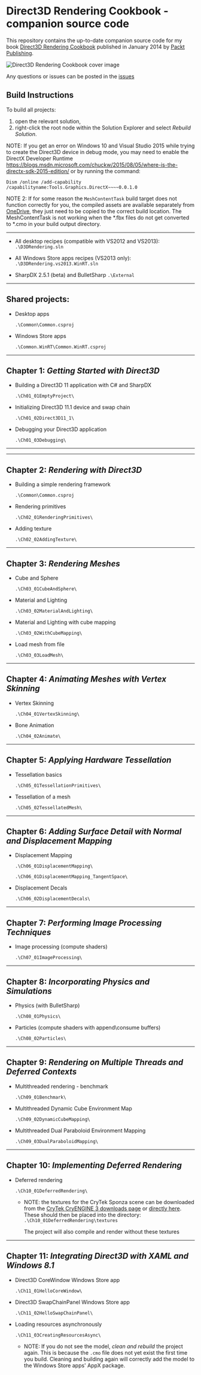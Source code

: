 # Direct3D Rendering Cookbook - companion source code
This repository contains the up-to-date companion source code for my book [Direct3D Rendering Cookbook](http://www.amazon.com/gp/product/B00HYQFGYI/ref=as_li_tl?ie=UTF8&camp=1789&creative=9325&creativeASIN=B00HYQFGYI&linkCode=as2&tag=spazzarama03-20&linkId=5CQLVOQWKPW7KDWK) published in January 2014 by [Packt Publishing](https://www.packtpub.com/game-development/direct3d-rendering-cookbook).

![Direct3D Rendering Cookbook cover image](http://ws-na.amazon-adsystem.com/widgets/q?_encoding=UTF8&ASIN=B00HYQFGYI&Format=_SL160_&ID=AsinImage&MarketPlace=US&ServiceVersion=20070822&WS=1&tag=spazzarama03-20)

Any questions or issues can be posted in the [issues](https://github.com/spazzarama/Direct3D-Rendering-Cookbook/issues)


Build Instructions
------------------
To build all projects:
  1. open the relevant solution, 
  2. right-click the root node within the Solution Explorer 
     and select *Rebuild Solution*.

NOTE: If you get an error on Windows 10 and Visual Studio 2015 while trying to create the Direct3D device in debug mode, you may need to enable the DirectX Developer Runtime https://blogs.msdn.microsoft.com/chuckw/2015/08/05/where-is-the-directx-sdk-2015-edition/ or by running the command:
```
Dism /online /add-capability /capabilityname:Tools.Graphics.DirectX~~~~0.0.1.0
```
     
NOTE 2:
  If for some reason the `MeshContentTask` build target does not
  function correctly for you, the compiled assets are available
  separately from
  [OneDrive](https://onedrive.live.com/?cid=1E4B8ED6FFC56FDC&id=1E4B8ED6FFC56FDC%211800), they
  just need to be copied to the correct build location. The MeshContentTask is not working when
  the *.fbx files do not get converted to *.cmo in your build output directory.

*****************************************

* All desktop recipes (compatible with VS2012 and VS2013):
`.\D3DRendering.sln`

* All Windows Store apps recipes (VS2013 only):
`.\D3DRendering.vs2013.WinRT.sln`

* SharpDX 2.5.1 (beta) and BulletSharp
`.\External`

*****************************************
Shared projects:
-----------------------------------------
* Desktop apps

  `.\Common\Common.csproj`

* Windows Store apps

  `.\Common.WinRT\Common.WinRT.csproj`

*****************************************
Chapter 1: *Getting Started with Direct3D*
-----------------------------------------

* Building a Direct3D 11 application with C# and SharpDX

  `.\Ch01_01EmptyProject\`

* Initializing Direct3D 11.1 device and swap chain

  `.\Ch01_02Direct3D11_1\`

* Debugging your Direct3D application

  `.\Ch01_03Debugging\`

*****************************************
-----------------------------------------
Chapter 2: *Rendering with Direct3D*
-----------------------------------------
* Building a simple rendering framework

  `.\Common\Common.csproj`

* Rendering primitives

  `.\Ch02_01RenderingPrimitives\`

* Adding texture

  `.\Ch02_02AddingTexture\`

*****************************************
Chapter 3: *Rendering Meshes*
-----------------------------------------
* Cube and Sphere

  `.\Ch03_01CubeAndSphere\`

* Material and Lighting

  `.\Ch03_02MaterialAndLighting\`

* Material and Lighting with cube mapping

  `.\Ch03_02WithCubeMapping\`

* Load mesh from file

  `.\Ch03_03LoadMesh\`

*****************************************
Chapter 4: *Animating Meshes with Vertex Skinning*
-----------------------------------------
* Vertex Skinning

  `.\Ch04_01VertexSkinning\`

* Bone Animation

  `.\Ch04_02Animate\`

*****************************************
Chapter 5: *Applying Hardware Tessellation*
-----------------------------------------
* Tessellation basics

  `.\Ch05_01TessellationPrimitives\`

* Tessellation of a mesh

  `.\Ch05_02TessellatedMesh\`

*****************************************
Chapter 6: *Adding Surface Detail with Normal and Displacement Mapping*
-----------------------------------------
* Displacement Mapping

  `.\Ch06_01DisplacementMapping\`

  `.\Ch06_01DisplacementMapping_TangentSpace\`

* Displacement Decals

  `.\Ch06_02DisplacementDecals\`

*****************************************
Chapter 7: *Performing Image Processing Techniques*
-----------------------------------------
* Image processing (compute shaders)

  `.\Ch07_01ImageProcessing\`

*****************************************
Chapter 8: *Incorporating Physics and Simulations*
-----------------------------------------
* Physics (with BulletSharp)

  `.\Ch08_01Physics\`

* Particles (compute shaders with append\consume buffers)

  `.\Ch08_02Particles\`

*****************************************
Chapter 9: *Rendering on Multiple Threads and Deferred Contexts*
-----------------------------------------
* Multithreaded rendering - benchmark

  `.\Ch09_01Benchmark\`

* Multithreaded Dynamic Cube Environment Map

  `.\Ch09_02DynamicCubeMapping\`

* Multithreaded Dual Paraboloid Environment Mapping

  `.\Ch09_03DualParaboloidMapping\`

*****************************************
Chapter 10: *Implementing Deferred Rendering*
-----------------------------------------
* Deferred rendering

  `.\Ch10_01DeferredRendering\`
    * NOTE: the textures for the CryTek Sponza scene can be downloaded
      from the [CryTek CryENGINE 3 downloads page](http://www.crytek.com/cryengine/cryengine3/downloads)
      or [directly here](http://www.crytek.com/download/sponza_textures.rar).
      These should then be placed into the directory: `.\Ch10_01DeferredRendering\textures`

      The project will also compile and render without these textures

*****************************************
Chapter 11: *Integrating Direct3D with XAML and Windows 8.1*
-----------------------------------------
* Direct3D CoreWindow Windows Store app

  `.\Ch11_01HelloCoreWindow\`

* Direct3D SwapChainPanel Windows Store app

  `.\Ch11_02HelloSwapChainPanel\`

* Loading resources asynchronously

  `.\Ch11_03CreatingResourcesAsync\`
    * NOTE: If you do not see the model, *clean and rebuild* the
            project again. This is because the `.cmo` file does 
            not yet exist the first time you build. Cleaning and
            building again will correctly add the model to the 
            Windows Store apps' AppX package.
